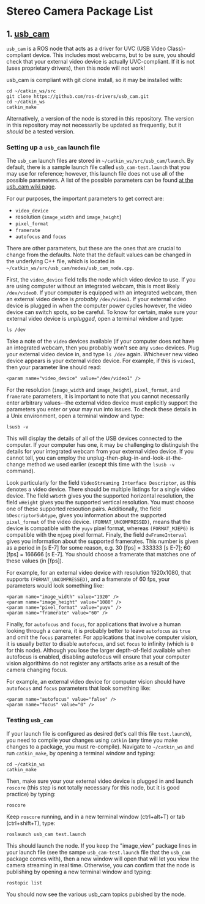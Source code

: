 # Stereo Camera Package List

## 1. [usb_cam](https://github.com/ros-drivers/usb_cam)

`usb_cam` is a ROS node that acts as a driver for UVC (USB Video Class)-compliant device.  This includes most webcams, but to be sure, you should check that your external video device is actually UVC-compliant.  If it is not (uses proprietary drivers),  then this node will not work!

usb_cam is compliant with git clone install, so it may be installed with:
```
cd ~/catkin_ws/src
git clone https://github.com/ros-drivers/usb_cam.git
cd ~/catkin_ws
catkin_make
```

Alternatively, a version of the node is stored in this repository.  The version in this repository may not necessarily be updated as frequently, but it *should* be a tested version.

### Setting up a `usb_cam` launch file
The `usb_cam` launch files are stored in `~/catkin_ws/src/usb_cam/launch`.  By default, there is a sample launch file called `usb_cam-test.launch` that you may use for reference; however, this launch file does not use all of the possible parameters.  A list of the possible parameters can be found [at the usb_cam wiki page](http://wiki.ros.org/usb_cam).

For our purposes, the important parameters to get correct are:

   - `video_device`
   - resolution (`image_width` and `image_height`)
   - `pixel_format`
   - `framerate`
   - `autofocus` and `focus`
 
There are other parameters, but these are the ones that are crucial to change from the defaults.  Note that the default values can be changed in the underlying C++ file, which is located in `~/catkin_ws/src/usb_cam/nodes/usb_cam_node.cpp`.

First, the `video_device` field tells the node which video device to use.  If you are using computer without an integrated webcam, this is most likely `/dev/video0`.  If your computer is equipped with an integrated webcam, then an external video device is *probably* `/dev/video1`.  If your external video device is plugged in when the computer power cycles however, the video device can switch spots, so be careful.  To know for certain, make sure your external video device is *unplugged*, open a terminal window and type:

```
ls /dev
```

Take a note of the `video` devices available (if your computer does not have an integrated webcam, then you probably won't see any `video` devices.  Plug your external video device in, and type `ls /dev` again.  Whichever new video device appears is your external video device.  For example, if this is `video1`, then your parameter line should read:

```
<param name="video_device" value="/dev/video1" />
```

For the resolution (`image_width` and `image_height`), `pixel_format`, and `framerate` parameters, it is important to note that you cannot necessarily enter arbitrary values--the external video device must explicitly support the parameters you enter or your may run into issues.  To check these details in a Unix environment, open a terminal window and type:

```
lsusb -v
```

This will display the details of all of the USB devices connected to the computer.  If your computer has one, it may be challenging to distinguish the details for your integrated webcam from your external video device.  If you cannot tell, you can employ the unplug-then-plug-in-and-look-at-the-change method we used earlier (except this time with the `lsusb -v` command).  

Look particularly for the field `VideoStreaming Interface Descriptor`, as this denotes a video device.  There should be multiple listings for a single video device.  The field `wWidth` gives you the supported horizontal resolution, the field `wHeight` gives you the supported vertical resolution.  You must choose one of these supported resoution pairs.  Additionally, the field `bDescriptorSubtype`, gives you information about the supported `pixel_format` of the video device.  `(FORMAT_UNCOMPRESSED)`, means that the device is compatible with the `yuyv` pixel format, whereas `(FORMAT_MJEPG)` is compatible with the `mjpeg` pixel format.  Finaly, the field `dwFrameInterval` gives you information about the supported framerates.  This number is given as a period in [s E-7] for some reason, e.g. 30 [fps] = 333333 [s E-7]; 60 [fps] = 166666 [s E-7].  You should choose a framerate that matches one of these values (in [fps]).

For example, for an external video device with resolution 1920x1080, that supports `(FORMAT_UNCOMPRESSED)`, and a framerate of 60 fps, your parameters would look something like:

```
<param name="image_width" value="1920" />
<param name="image_height" value="1080" />
<param name="pixel_format" value="yuyv" />
<param name="framerate" value="60" />
```

Finally, for `autofocus` and `focus`, for applications that involve a human looking through a camera, it is probably better to leave `autofocus` as `true` and omit the `focus` parameter.  For applications that involve computer vision, it is usually better to disable `autofocus`, and set `focus` to infinity (which is `0` for this node).  Although you lose the larger depth-of-field available when autofocus is enabled, disabling autofocus will ensure that your computer vision algorithims do not register any artifacts arise as a result of the camera changing focus.

For example, an external video device for computer vision should have `autofocus` and `focus` parameters that look something like:

```
<param name="autofocus" value="false" />
<param name="focus" value="0" />
```

### Testing `usb_cam`
If your launch file is configured as desired (let's call this file `test.launch`), you need to compile your changes using `catkin` (any time you make changes to a package, you must re-compile).  Navigate to `~/catkin_ws` and run `catkin_make`, by opening a terminal window and typing:

```
cd ~/catkin_ws
catkin_make
```

Then, make sure your your external video device is plugged in and launch `roscore` (this step is not totally necessary for this node, but it is good practice) by typing:

```
roscore
```

Keep `roscore` running, and in a new terminal window (ctrl+alt+T) or tab (ctrl+shift+T), type:

```
roslaunch usb_cam test.launch
```

This should launch the node.  If you keep the "image_view" package lines in your launch file (see the sampe `usb_cam-test.launch` file that the `usb_cam` package comes with), then a new window will open that will let you view the camera streaming in real time.  Otherwise, you can confirm that the node is publishing by opening a new terminal window and typing:

```
rostopic list
```

You should now see the various usb_cam topics pubished by the node.  
